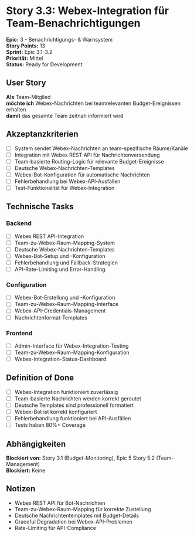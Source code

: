 # Story 3.3: Webex-Integration für Team-Benachrichtigungen

**Epic:** 3 - Benachrichtigungs- & Warnsystem  
**Story Points:** 13  
**Sprint:** Epic 3.1-3.2  
**Priorität:** Mittel  
**Status:** Ready for Development

## User Story

**Als** Team-Mitglied  
**möchte ich** Webex-Nachrichten bei teamrelevanten Budget-Ereignissen erhalten  
**damit** das gesamte Team zeitnah informiert wird

## Akzeptanzkriterien

- [ ] System sendet Webex-Nachrichten an team-spezifische Räume/Kanäle
- [ ] Integration mit Webex REST API für Nachrichtenversendung
- [ ] Team-basierte Routing-Logic für relevante Budget-Ereignisse
- [ ] Deutsche Webex-Nachrichten-Templates
- [ ] Webex-Bot-Konfiguration für automatische Nachrichten
- [ ] Fehlerbehandlung bei Webex-API-Ausfällen
- [ ] Test-Funktionalität für Webex-Integration

## Technische Tasks

### Backend
- [ ] Webex REST API-Integration
- [ ] Team-zu-Webex-Raum-Mapping-System
- [ ] Deutsche Webex-Nachrichten-Templates
- [ ] Webex-Bot-Setup und -Konfiguration
- [ ] Fehlerbehandlung und Fallback-Strategien
- [ ] API-Rate-Limiting und Error-Handling

### Configuration
- [ ] Webex-Bot-Erstellung und -Konfiguration
- [ ] Team-zu-Webex-Raum-Mapping-Interface
- [ ] Webex-API-Credentials-Management
- [ ] Nachrichtenformat-Templates

### Frontend
- [ ] Admin-Interface für Webex-Integration-Testing
- [ ] Team-zu-Webex-Raum-Mapping-Konfiguration
- [ ] Webex-Integration-Status-Dashboard

## Definition of Done

- [ ] Webex-Integration funktioniert zuverlässig
- [ ] Team-basierte Nachrichten werden korrekt geroutet
- [ ] Deutsche Templates sind professionell formatiert
- [ ] Webex-Bot ist korrekt konfiguriert
- [ ] Fehlerbehandlung funktioniert bei API-Ausfällen
- [ ] Tests haben 80%+ Coverage

## Abhängigkeiten

**Blockiert von:** Story 3.1 (Budget-Monitoring), Epic 5 Story 5.2 (Team-Management)  
**Blockiert:** Keine

## Notizen

- Webex REST API für Bot-Nachrichten
- Team-zu-Webex-Raum-Mapping für korrekte Zustellung
- Deutsche Nachrichtentemplates mit Budget-Details
- Graceful Degradation bei Webex-API-Problemen
- Rate-Limiting für API-Compliance